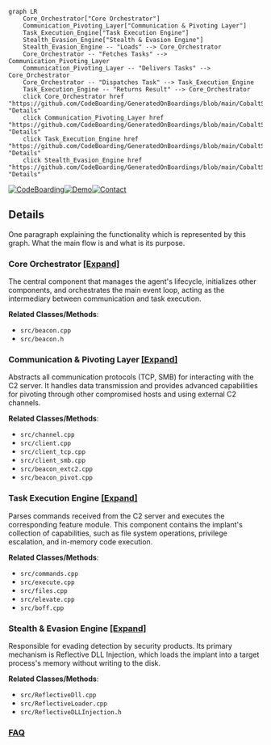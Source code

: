 ```mermaid
graph LR
    Core_Orchestrator["Core Orchestrator"]
    Communication_Pivoting_Layer["Communication & Pivoting Layer"]
    Task_Execution_Engine["Task Execution Engine"]
    Stealth_Evasion_Engine["Stealth & Evasion Engine"]
    Stealth_Evasion_Engine -- "Loads" --> Core_Orchestrator
    Core_Orchestrator -- "Fetches Tasks" --> Communication_Pivoting_Layer
    Communication_Pivoting_Layer -- "Delivers Tasks" --> Core_Orchestrator
    Core_Orchestrator -- "Dispatches Task" --> Task_Execution_Engine
    Task_Execution_Engine -- "Returns Result" --> Core_Orchestrator
    click Core_Orchestrator href "https://github.com/CodeBoarding/GeneratedOnBoardings/blob/main/CobaltStrikeBeaconCppSource/Core_Orchestrator.md" "Details"
    click Communication_Pivoting_Layer href "https://github.com/CodeBoarding/GeneratedOnBoardings/blob/main/CobaltStrikeBeaconCppSource/Communication_Pivoting_Layer.md" "Details"
    click Task_Execution_Engine href "https://github.com/CodeBoarding/GeneratedOnBoardings/blob/main/CobaltStrikeBeaconCppSource/Task_Execution_Engine.md" "Details"
    click Stealth_Evasion_Engine href "https://github.com/CodeBoarding/GeneratedOnBoardings/blob/main/CobaltStrikeBeaconCppSource/Stealth_Evasion_Engine.md" "Details"
```

[![CodeBoarding](https://img.shields.io/badge/Generated%20by-CodeBoarding-9cf?style=flat-square)](https://github.com/CodeBoarding/GeneratedOnBoardings)[![Demo](https://img.shields.io/badge/Try%20our-Demo-blue?style=flat-square)](https://www.codeboarding.org/demo)[![Contact](https://img.shields.io/badge/Contact%20us%20-%20contact@codeboarding.org-lightgrey?style=flat-square)](mailto:contact@codeboarding.org)

## Details

One paragraph explaining the functionality which is represented by this graph. What the main flow is and what is its purpose.

### Core Orchestrator [[Expand]](./Core_Orchestrator.md)
The central component that manages the agent's lifecycle, initializes other components, and orchestrates the main event loop, acting as the intermediary between communication and task execution.


**Related Classes/Methods**:

- `src/beacon.cpp`
- `src/beacon.h`


### Communication & Pivoting Layer [[Expand]](./Communication_Pivoting_Layer.md)
Abstracts all communication protocols (TCP, SMB) for interacting with the C2 server. It handles data transmission and provides advanced capabilities for pivoting through other compromised hosts and using external C2 channels.


**Related Classes/Methods**:

- `src/channel.cpp`
- `src/client.cpp`
- `src/client_tcp.cpp`
- `src/client_smb.cpp`
- `src/beacon_extc2.cpp`
- `src/beacon_pivot.cpp`


### Task Execution Engine [[Expand]](./Task_Execution_Engine.md)
Parses commands received from the C2 server and executes the corresponding feature module. This component contains the implant's collection of capabilities, such as file system operations, privilege escalation, and in-memory code execution.


**Related Classes/Methods**:

- `src/commands.cpp`
- `src/execute.cpp`
- `src/files.cpp`
- `src/elevate.cpp`
- `src/boff.cpp`


### Stealth & Evasion Engine [[Expand]](./Stealth_Evasion_Engine.md)
Responsible for evading detection by security products. Its primary mechanism is Reflective DLL Injection, which loads the implant into a target process's memory without writing to the disk.


**Related Classes/Methods**:

- `src/ReflectiveDll.cpp`
- `src/ReflectiveLoader.cpp`
- `src/ReflectiveDLLInjection.h`




### [FAQ](https://github.com/CodeBoarding/GeneratedOnBoardings/tree/main?tab=readme-ov-file#faq)